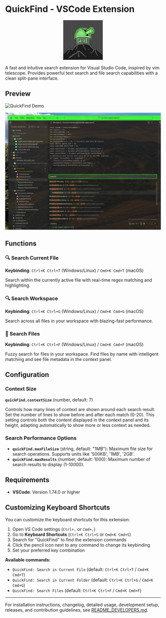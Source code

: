 # QuickFind - VSCode Extension

<div align="center">
  <img src="assets/images/quickfind-logo.png" alt="QuickFind Logo" width="128" height="128">
</div>

A fast and intuitive search extension for Visual Studio Code, inspired by vim telescope. 
Provides powerful text search and file search capabilities with a clean split-pane interface.

## Preview

![QuickFind Demo](https://raw.githubusercontent.com/pseudoincorrect/vscode-quickfind/main/assets/images/text-search.gif)

![File Search Demo](assets/images/file-search.jpg)

## Functions

### 🔍 Search Current File
**Keybinding**: `Ctrl+K Ctrl+T` (Windows/Linux) / `Cmd+K Cmd+T` (macOS)

Search within the currently active file with real-time regex matching and highlighting.

### 🔍 Search Workspace
**Keybinding**: `Ctrl+K Ctrl+G` (Windows/Linux) / `Cmd+K Cmd+G` (macOS)

Search across all files in your workspace with blazing-fast performance.

### 📁 Search Files
**Keybinding**: `Ctrl+K Ctrl+F` (Windows/Linux) / `Cmd+K Cmd+F` (macOS)

Fuzzy search for files in your workspace. Find files by name with intelligent matching and see file metadata in the context panel.

## Configuration

### Context Size
**`quickFind.contextSize`** (number, default: 7)

Controls how many lines of context are shown around each search result. Set the number of lines to show before and after each match (0-20). This setting controls both the content displayed in the context panel and its height, adapting automatically to show more or less context as needed.

### Search Performance Options

- **`quickFind.maxFileSize`** (string, default: "1MB"): Maximum file size for search operations. Supports units like '500KB', '1MB', '2GB'.
- **`quickFind.maxResults`** (number, default: 1000): Maximum number of search results to display (1-10000).

## Requirements

- **VSCode**: Version 1.74.0 or higher

## Customizing Keyboard Shortcuts

You can customize the keyboard shortcuts for this extension:

1. Open VS Code settings (`Ctrl+,` or `Cmd+,`)
2. Go to **Keyboard Shortcuts** (`Ctrl+K Ctrl+S` or `Cmd+K Cmd+S`)
3. Search for "QuickFind" to find the extension commands
4. Click the pencil icon next to any command to change its keybinding
5. Set your preferred key combination

**Available commands:**
- `QuickFind: Search in Current File` (default: `Ctrl+K Ctrl+T` / `Cmd+K Cmd+T`)
- `QuickFind: Search in Current Folder` (default: `Ctrl+K Ctrl+G` / `Cmd+K Cmd+G`)
- `QuickFind: Search Files` (default: `Ctrl+K Ctrl+F` / `Cmd+K Cmd+F`)

---

For installation instructions, changelog, detailed usage, development setup, releases, and contribution guidelines, see [README_DEVELOPERS.md](README_DEVELOPERS.md).
